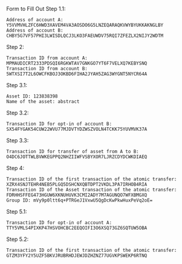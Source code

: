 Form to Fill Out
Step 1.1:

    Address of account A: Y5VVMVHLZFC6HWD3XAVEM4VA3AOSDO6G5LNZEQARAQKVWYBYUKKAKNGLBY
    Address of account B: CHBY5G7VF57PHI3LWISDLQCJ3LKO3FAEUWDV75RQI7ZFEZLX2NIJY2WDTM

Step 2:

    Transaction ID from account A: MPMAUDICRT2333PDSQI6RGKWTAV7GNKGO7YT6F7VELXQ7KEBYSNQ
    Transaction ID from account B: 5WTXSI7T2L6OWCFKBOJ3OKBD6FIHA2JYAH5ZAG3WYGNT5NYCR64A

Step 3.1:

    Asset ID: 123838398
    Name of the asset: abstract

Step 3.2:

    Transaction ID for opt-in of account B: SX54FYGAK54CUW22WVU77MJDVTYDZWSZVOLN4TCKK75YUVMVK37A

Step 3.3:

    Transaction ID for transfer of asset from A to B: O4DC6JOTTWLBVWKEGPPQ2NHZIIWFVSBYXOR7LJRZCDYDCWKDIAEQ

Step 4:

    Transaction ID of the first transaction of the atomic transfer: XZRX4SNJTEHR4NEB5PLGQ5DSHCNXQBTDPT2VKDL3PA7IRHOB4RIA
    Transaction ID of the Asset transaction of the atomic transfer: FDRHHSFFEG473HGUW6XKNUHUVK3CMI2ADY7M7AGUNQO7WFXBMGXQ
    Group ID: mVy9p0ltt6q+PTRGeJ1VxwU5QgDcKwPkwHuxPeVq2oE=

Step 5.1:

    Transaction ID for opt-in of account A: TTY5VMLS4PIXKP47HSVOHCBC2EEQOIFI3O6XSQ73GZ6SQTUW5OBA

Step 5.2:

    Transaction ID of the first transaction of the atomic transfer: GTZM3YFY2Y5UZF5BKVJRUBRHDJEWJDZHZNZ77UGVKPSWEKP6RTNQ
